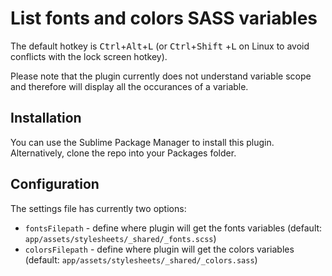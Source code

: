 List fonts and colors SASS variables
======================

The default hotkey is <kbd>Ctrl</kbd>+<kbd>Alt</kbd>+<kbd>L</kbd> (or <kbd>Ctrl</kbd>+<kbd>Shift</kbd>
+<kbd>L</kbd> on Linux to avoid conflicts with the lock screen hotkey).

<!-- ![Screenshot](http://cl.ly/PIlm/Screen%20Shot%202013-05-30%20at%2010.45.42.png) -->

Please note that the plugin currently does not understand variable scope and therefore will display all
the occurances of a variable.

Installation
------------
You can use the Sublime Package Manager to install this plugin. Alternatively, clone the repo into your
Packages folder.

Configuration
-------------
The settings file has currently two options:

 - `fontsFilepath` - define where plugin will get the fonts variables (default: `app/assets/stylesheets/_shared/_fonts.scss`)
 - `colorsFilepath` - define where plugin will get the colors variables (default: `app/assets/stylesheets/_shared/_colors.sass`)
